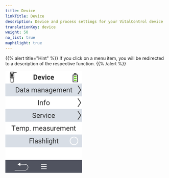 ```yaml
---
title: Device
linkTitle: Device
description: Device and process settings for your VitalControl device
translationKey: device
weight: 50
no_list: true
maphilight: true
---
```

{{% alert title="Hint" %}}
If you click on a menu item, you will be redirected to a description of the respective function.
{{% /alert %}}

<img src="images/menu.png/" alt="VitalControl Gerät" title="Gerät" usemap="#workmap" class="maphilight">

<map name="workmap">
  <area shape="rect" coords="0,40,240,80" alt="Data management" title="Run data backups, export your data and reset the device&#10;Mouse klick: open documentation" href="/en/docs/device/data-management/">
  <area shape="rect" coords="0,80,240,120" alt="Info" title="View important software and hardware information&#10;Mouse klick: open documentation" href="/en/docs/device/info/">
  <area shape="rect" coords="0,120,240,160" alt="Service" title="Check your device drivers, update your firmware and perform a range test&#10;Mouse klick: open documentation" href="/en/docs/device/service/">
  <area shape="rect" coords="0,160,240,200" alt="Temperature measurement" title="Test your device’s temperature measurement&#10;Mouse klick: open documentation" href="/en/docs/device/temperature-measurement/">
   <area shape="rect" coords="0,200,240,240" alt="Flashlight" title="Turn the light on your VitalControl device on or off&#10;Mouse klick: open documentation" href="/en/docs/device/flashlight/">
</map>
